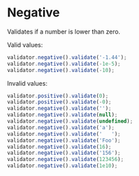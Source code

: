 # Negative

Validates if a number is lower than zero.

Valid values:

```js
validator.negative().validate('-1.44');
validator.negative().validate(-1e-5);
validator.negative().validate(-10);
```

Invalid values:

```js
validator.positive().validate(0);
validator.positive().validate(-0);
validator.negative().validate('');
validator.negative().validate(null);
validator.negative().validate(undefined);
validator.negative().validate('a');
validator.negative().validate('   ');
validator.negative().validate('Foo');
validator.negative().validate(16);
validator.negative().validate('156');
validator.negative().validate(123456);
validator.negative().validate(1e10);
```
